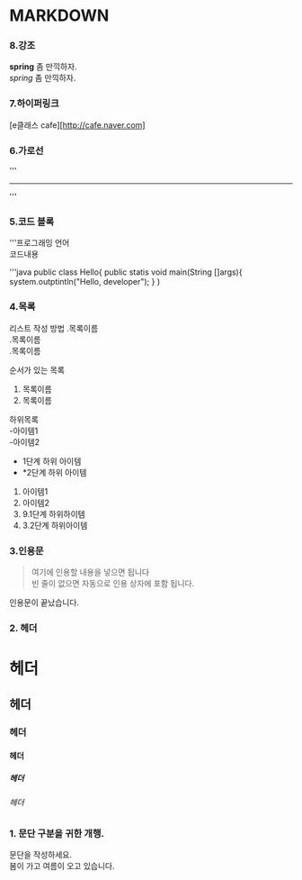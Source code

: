 # MARKDOWN  
### 8.강조
**spring** 좀 만끽하자.  
*spring* 좀 만끽하자.

### 7.하이퍼링크 
[e클래스 cafe][http://cafe.naver.com]


### 6.가로선
'''
***
'''


### 5.코드 블록
'''프로그래밍 언어  
  코드내용  
  
  '''java
  public class Hello{
    public statis void main(String []args){
      system.outptintln("Hello, developer");
    }
  )


### 4.목록  
리스트 작성 방법 
.목록이름  
.목록이름  
.목록이름  

순서가 있는 목록  
1. 목록이름  
2. 목록이름  

하위목록  
-아이템1  
-아이템2  
  - 1단계 하위 아이템
  - *2단계 하위 아이템

1. 아이템1  
2. 아이템2  
3.  9.1단계 하위하이템  
4.  3.2단계 하위아이템


### 3.인용문  
> 여기에 인용할 내용을 넣으면 됩니다  
> 빈 줄이 없으면 자동으로 인용 상자에 포함 됩니다.  
> 
인용문이 끝났습니다.

### 2. 헤더  
# 헤더  
## 헤더   
### 헤더  
#### 헤더  
##### 헤더  
###### 헤더  

### 1. 문단 구분을 귀한 개행. 
문단을 작성하세요.  
봄이 가고 여름이 오고 있습니다. 



